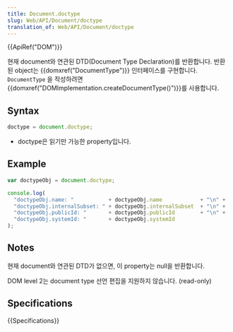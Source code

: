 ```yaml
---
title: Document.doctype
slug: Web/API/Document/doctype
translation_of: Web/API/Document/doctype
---
```

{{ApiRef("DOM")}}

현재 document와 연관된 DTD(Document Type Declaration)를 반환합니다. 반환된 object는 {{domxref("DocumentType")}} 인터페이스를 구현합니다. `DocumentType` 을 작성하려면 {{domxref("DOMImplementation.createDocumentType()")}}를 사용합니다.

## Syntax

```js
doctype = document.doctype;
```

- doctype은 읽기만 가능한 property입니다.

## Example

```js
var doctypeObj = document.doctype;

console.log(
  "doctypeObj.name: "           + doctypeObj.name            + "\n" +
  "doctypeObj.internalSubset: " + doctypeObj.internalSubset  + "\n" +
  "doctypeObj.publicId: "       + doctypeObj.publicId        + "\n" +
  "doctypeObj.systemId: "       + doctypeObj.systemId
);
```

## Notes

현재 document와 연관된 DTD가 없으면, 이 property는 null을 반환합니다.

DOM level 2는 document type 선언 편집을 지원하지 않습니다. (read-only)

## Specifications

{{Specifications}}
